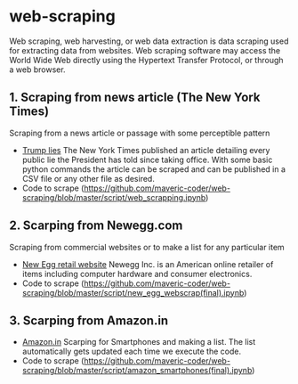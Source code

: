 # web-scraping
Web scraping, web harvesting, or web data extraction is data scraping used for extracting data from websites. Web scraping software may access the World Wide Web directly using the Hypertext Transfer Protocol, or through a web browser.

## 1. Scraping from news article (The New York Times)
Scraping from a news article or passage with some perceptible pattern
* [Trump lies](https://www.nytimes.com/interactive/2017/06/23/opinion/trumps-lies.html) The New York Times published an article detailing every public lie the President has told since taking office.
With some basic python commands the article can be scraped and can be published in a CSV file or any other file as desired.
* Code to scrape (https://github.com/maveric-coder/web-scraping/blob/master/script/web_scrapping.ipynb)

## 2. Scarping from Newegg.com
Scraping from commercial websites or to make a list for any particular item
* [New Egg retail website](https://www.newegg.com/Video-Cards-Video-Devices/Category/ID-38?Tpk=graphics%20card) Newegg Inc. is an American online retailer of items including computer hardware and consumer electronics.
* Code to scrape (https://github.com/maveric-coder/web-scraping/blob/master/script/new_egg_webscrap(final).ipynb) 

## 3. Scarping from Amazon.in
* [Amazon.in](https://www.amazon.in/s?i=electronics&bbn=1805560031&rh=n%3A976419031%2Cn%3A976420031%2Cn%3A1389401031%2Cn%3A1389432031%2Cn%3A1805560031%2Cp_36%3A1000000-1500000&hidden-keywords=smartphone&_encoding=UTF8&pf_rd_i=mobile&pf_rd_m=A1VBAL9TL5WCBF&pf_rd_p=4246f34f-2496-41e7-b63f-e0088c6c9d0d&pf_rd_p=4246f34f-2496-41e7-b63f-e0088c6c9d0d&pf_rd_p=previewPlacement_center-1&pf_rd_r=5MSBD5XB4SM35PTA5C44&pf_rd_r=D6MSYQENX8HNN07NA7S4&pf_rd_r=D6MSYQENX8HNN07NA7S4&pf_rd_s=center-1&pf_rd_s=merchandised-search-20&pf_rd_t=Gateway&qid=1560693121&rnid=1318502031&ref=sr_nr_p_36_5)
Scarping for Smartphones and making a list. The list automatically gets updated each time we execute the code.
* Code to scrape (https://github.com/maveric-coder/web-scraping/blob/master/script/amazon_smartphones(final).ipynb)
